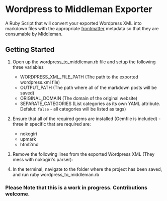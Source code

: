 Wordpress to Middleman Exporter
===============================

A Ruby Script that will convert your exported Wordpress XML into markdown files with the appropriate [frontmatter](http://middlemanapp.com/frontmatter/) metadata so that they are consumable by Middleman.

Getting Started
----

1.  Open up the wordpress_to_middleman.rb file and setup the following three variables
	- WORDPRESS_XML_FILE_PATH (The path to the exported wordpress.xml file)
	- OUTPUT_PATH (The path where all of the markdown posts will be saved)
	- ORIGINAL_DOMAIN (The domain of the original website)
	- SEPARATE_CATEGORIES (List categories as its own YAML attribute. Defalut: `false` - all categories will be listed as tags)
2.  Ensure that all of the required gems are installed (Gemfile is included) - three in specific that are required are:
	- nokogiri
	- upmark
	- html2md
3.  Remove the following lines from the exported Wordpress XML (They mess with nokogiri's parser):
		<!-- Debugging help, do not remove -->
		<meta name="Framework" content="Kpress" />
		<meta name="Theme Version" content="1.4.1" />
		<meta name="Framework Version" content="1.4" />
		<meta name="CMS Version" content="3.5.2" />

3.  In the terminal, navigate to the folder where the project has been saved, and run 
		ruby wordpress_to_middleman.rb


### Please Note that this is a work in progress.  Contributions welcome.


